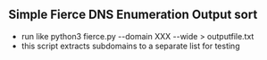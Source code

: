 ## Simple Fierce DNS Enumeration Output sort
- run like python3 fierce.py --domain XXX --wide > outputfile.txt
- this script extracts subdomains to a separate list for testing
